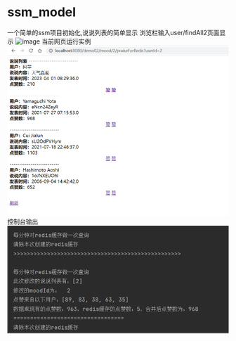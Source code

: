 # ssm_model
一个简单的ssm项目初始化,说说列表的简单显示
浏览栏输入user/findAll2页面显示
![image](https://user-images.githubusercontent.com/108114917/229270493-0a61b2e7-0c1f-4ddf-bdad-f6d4e2b27554.png)
当前网页运行实例
![img.png](img.png)
控制台输出
![img_1.png](img_1.png)